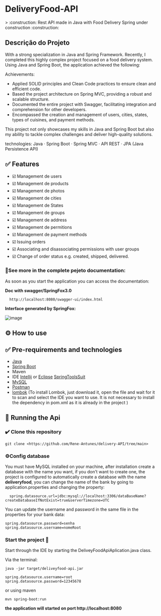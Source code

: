 <h1>DeliveryFood-API</h1> 
> :construction: Rest API made in Java with Food Delivery Spring under construction :construction:

<h2 id="sobre" >Descrição do Projeto </h2>
With a strong specialization in Java and Spring Framework. Recently, I completed this highly complex project focused on a food delivery system. Using Java and Spring Boot, the application achieved the following:

Achievements:

- Applied SOLID principles and Clean Code practices to ensure clean and efficient code.
- Based the project architecture on Spring MVC, providing a robust and scalable structure.
- Documented the entire project with Swagger, facilitating integration and comprehension for other 
 developers.
- Encompassed the creation and management of users, cities, states, types of cuisines, and payment 
 methods.

This project not only showcases my skills in Java and Spring Boot but also my ability to tackle complex challenges and deliver high-quality solutions.

technologies: Java · Spring Boot · Spring MVC · API REST · JPA (Java Persistence API)



<h2 id="features">✅ Features</h2>

- ☑️ Management de users
- ☑️ Management de products
- ☑️ Management de photos
- ☑️ Management de cities
- ☑️ Management de States
- ☑️ Management de groups
- ☑️ Management de address
- ☑️ Management de permitions
- ☑️ Management de payment methods
- ☑️ Issuing orders
- ☑️ Associating and disassociating permissions with user groups
- ☑️ Change of order status e.g. created, shipped, delivered.

<h3>🛑See more in the complete pejeto documentation:</h3>

As soon as you start the application you can access the documentation:

**Doc with swagger/SpringFox3.0**




```
  http://localhost:8080/swagger-ui/index.html
```

<strong>Interface generated by SpringFox:</strong>

![image](https://github.com/Rene-Antunes/delivery-API/assets/93138911/dcdb6ca6-5f1b-4b0f-bdeb-0daacbf0bc8c)


<h2 id="comoUsar">⚙️ How to use</h2>

<h2 id="requisitos">✅ Pre-requirements and technologies </h2>

- [Java](https://www.java.com/pt-BR/download/manual.jsp)
- [Spring Boot](https://spring.io/projects/spring-boot)
- Maven
- IDE [Intellij](https://www.jetbrains.com/idea/download/?section=windows) or [Eclipse](https://www.eclipse.org/downloads/) [SpringToolsSuit](https://spring.io/tools)
- [MySQL](https://www.mysql.com/downloads/)
- [Postman](https://www.postman.com)
- [lombok](https://projectlombok.org/download) (To install Lombok, just download it, open the file and wait for it to scan and select the IDE you want to use.
  It is not necessary to install the dependency in pom.xml as it is already in the project
)

<h2 id="rodandoApi">🎲 Running the Api</h2>

<h3>✔️ Clone this repository</h3>

```
git clone <https://github.com/Rene-Antunes/delivery-API/tree/main>
```


<h3>⚙️Config database</h3>
You must have MySQL installed on your machine, after installation create a database with the name you want, if you don't want to create one, the project is configured to automatically create a database with the name <strong>deliveryfood</strong>, you can change the name of the bank by going to application.properties and changing the property:

``` 
  spring.datasource.url=jdbc:mysql://localhost:3306/dataBaseName?createDatabaseIfNotExist=true&serverTimezone=UTC
```
You can update the username and password in the same file in the properties for your bank data:
``` 
spring.datasource.password=senha
spring.datasource.username=nomeRoot
```


<h3>Start the project 🚀</h3>
Start through the IDE by starting the DeliveyFoodApiAplication.java class.

Via the terminal:
```
java -jar target/deliveyfood-api.jar
```
```
spring.datasource.username=root
spring.datasource.password=12345678
```
or using maven

```
mvn spring-boot:run
```

**the application will started on port http://localhost:8080**




  

